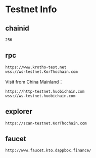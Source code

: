 # Testnet Info

## chainid
```
256
```
## rpc
```
https://www.krotho-test.net
wss://ws-testnet.KorThochain.com
```

Visit from China Mainland：
```
https://http-testnet.huobichain.com 
wss://ws-testnet.huobichain.com
```

## explorer
```
https://scan-testnet.KorThochain.com
```

## faucet

```
http://www.faucet.kto.dappbox.finance/
```